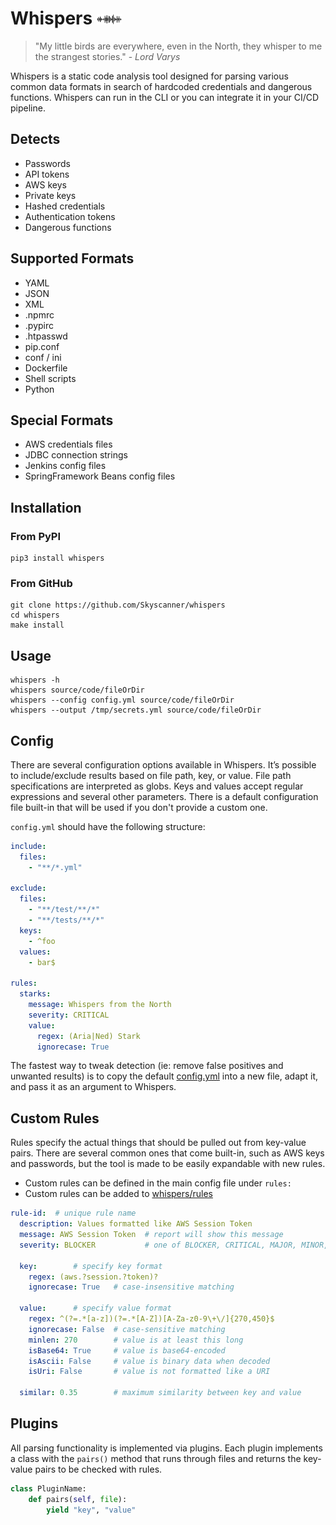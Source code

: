 # Whispers <img src="whispers.png" width="40px" alt="Whispers" style=""> 

> "My little birds are everywhere, even in the North, they whisper to me the strangest stories." - _Lord Varys_

Whispers is a static code analysis tool designed for parsing various common data formats in search of hardcoded credentials and dangerous functions. Whispers can run in the CLI or you can integrate it in your CI/CD pipeline.


## Detects
* Passwords
* API tokens
* AWS keys
* Private keys
* Hashed credentials
* Authentication tokens
* Dangerous functions

## Supported Formats
* YAML
* JSON
* XML
* .npmrc
* .pypirc
* .htpasswd
* pip.conf
* conf / ini
* Dockerfile
* Shell scripts
* Python

## Special Formats
* AWS credentials files
* JDBC connection strings
* Jenkins config files
* SpringFramework Beans config files

## Installation

### From PyPI
```
pip3 install whispers
```

### From GitHub
```
git clone https://github.com/Skyscanner/whispers
cd whispers
make install
```

## Usage
```
whispers -h
whispers source/code/fileOrDir
whispers --config config.yml source/code/fileOrDir
whispers --output /tmp/secrets.yml source/code/fileOrDir
```

## Config
There are several configuration options available in Whispers. It’s possible to include/exclude results based on file path, key, or value. File path specifications are interpreted as globs. Keys and values accept regular expressions and several other parameters. There is a default configuration file built-in that will be used if you don't provide a custom one.

`config.yml` should have the following structure:
```yaml
include:
  files:
    - "**/*.yml"

exclude:
  files:
    - "**/test/**/*"
    - "**/tests/**/*"
  keys:
    - ^foo
  values:
    - bar$

rules:
  starks:
    message: Whispers from the North
    severity: CRITICAL
    value:
      regex: (Aria|Ned) Stark
      ignorecase: True
```

The fastest way to tweak detection (ie: remove false positives and unwanted results) is to copy the default [config.yml](whispers/config.yml) into a new file, adapt it, and pass it as an argument to Whispers.


## Custom Rules
Rules specify the actual things that should be pulled out from key-value pairs. There are several common ones that come built-in, such as AWS keys and passwords, but the tool is made to be easily expandable with new rules.

- Custom rules can be defined in the main config file under `rules:`
- Custom rules can be added to [whispers/rules](whispers/rules/)

```yaml
rule-id:  # unique rule name
  description: Values formatted like AWS Session Token
  message: AWS Session Token  # report will show this message
  severity: BLOCKER           # one of BLOCKER, CRITICAL, MAJOR, MINOR, INFO

  key:        # specify key format
    regex: (aws.?session.?token)?
    ignorecase: True   # case-insensitive matching

  value:      # specify value format
    regex: ^(?=.*[a-z])(?=.*[A-Z])[A-Za-z0-9\+\/]{270,450}$
    ignorecase: False  # case-sensitive matching
    minlen: 270        # value is at least this long
    isBase64: True     # value is base64-encoded
    isAscii: False     # value is binary data when decoded
    isUri: False       # value is not formatted like a URI

  similar: 0.35        # maximum similarity between key and value
```


## Plugins
All parsing functionality is implemented via plugins. Each plugin implements a class with the `pairs()` method that runs through files and returns the key-value pairs to be checked with rules. 

```py
class PluginName:
    def pairs(self, file):
        yield "key", "value"
```
